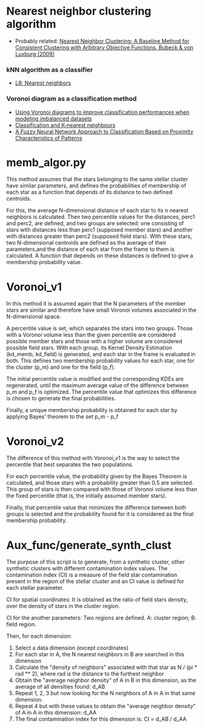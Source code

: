 
# Nearest neighbor clustering algorithm

- Probably related: [Nearest Neighbor Clustering: A Baseline Method for Consistent Clustering with Arbitrary Objective Functions, Bubeck & von Luxburg (2009)](http://www.jmlr.org/papers/v10/bubeck09a.html)


### kNN algorithm as a classifier
- [L8: Nearest neighbors](http://research.cs.tamu.edu/prism/lectures/pr/pr_l8.pdf)


### Voronoi diagram as a classification method
 - [Using Voronoi diagrams to improve classification performances when modeling imbalanced datasets](https://link.springer.com/article/10.1007/s00521-014-1780-0)
 - [Classification and K-nearest neighbours](https://www.inf.ed.ac.uk/teaching/courses/inf2b/learnnotes/inf2b-learn04-notes-nup.pdf)
 - [A Fuzzy Neural Network Approach to Classification Based on Proximity Characteristics of Patterns](http://www.cs.uoi.gr/~kblekas/papers/C8.pdf)

# memb_algor.py 
This method assumes that the stars belonging to the same stellar cluster have similar parameters, and defines the probabilities of membership of each star as a function that depends of its distance to two defined centroids.

For this, the average N-dimensional distance of each star to its n nearest neighbors is calculated. Then two percentile values for the distances, perc1 and perc2, are defined, and two groups are selected: one consisting of stars with distances less than perc1 (supposed member stars) and another with distances greater than perc2 (supposed field stars). With these stars, two N-dimensional centroids are defined as the average of their parameters,and the distance of each star from the frame to them is calculated. A function that depends on these distances is defined to give a membership probability value.

# Voronoi_v1
In this method it is assumed again that the N parameters of the member stars are similar and therefore have small Voronoi volumes associated in the N-dimensional space.

A percentile value is set, which separates the stars into two groups. Those with a Voronoi volume less than the given percentile are considered possible member stars and those with a higher volume are considered possible field stars. With each group, its Kernel Density Estimation (kd_memb, kd_field) is generated, and each star in the frame is evaluated in both. This defines two membership probability values for each star, one for the cluster (p_m) and one for the field (p_f).

The initial percentile value is modified and the corresponding KDEs are regenerated, until the maximum average value of the difference between p_m and p_f is optimized. The percentile value that optimizes this difference is chosen to generate the final probabilities.

Finally, a unique membership probability is obtained for each star by applying Bayes' theorem to the set p_m - p_f

# Voronoi_v2
The difference of this method with Voronoi_v1 is the way to select the percentile that best separates the two populations.

For each percentile value, the probability given by the Bayes Theorem is calculated, and those stars with a probability greater than 0.5 are selected. This group of stars is then compared with those of Voronoi volume less than the fixed percentile (that is, the initially assumed member stars).

Finally, that percentile value that minimizes the difference between both groups is selected and the probability found for it is considered as the final membership probability.

# Aux_func/generate_synth_clust
The purpose of this script is to generate, from a synthetic cluster, other synthetic clusters with different contamination index values.
The contamination index (CI) is a measure of the field star contamination present in the region of the stellar cluster and an CI value is defined for each stellar parameter.

CI for spatial coordinates: It is obtained as the ratio of field stars density, over the density of stars in the cluster region. 

CI for the another parameters: 
Two regions are defined. A: cluster region; B: field region.

Then, for each dimension: 
1. Select a data dimension (except coordinates)
2. For each star in A, the N nearest neighbors in B are searched in this dimension
3. Calculate the "density of neighbors" associated with that star as N / (pi * rad ** 2), where rad is the distance to the furthest neighbor
4. Obtain the "average neighbor density" of A in B in this dimension, as the average of all densities found: d_AB
5. Repeat 1, 2, 3 but now looking for the N neighbors of A in A in that same dimension.
6. Repeat 4 but with these values to obtain the "average neighbor density" of A in A in this dimension: d_AA
7. The final contamination index for this dimension is: CI = d_AB / d_AA
